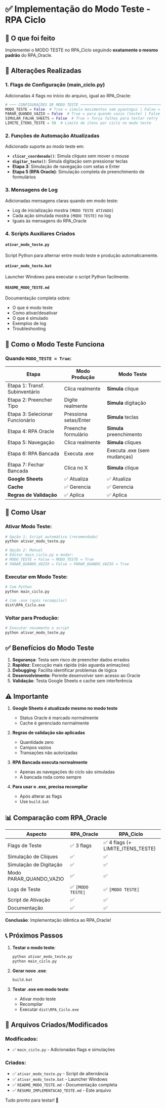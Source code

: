 # ✅ Implementação do Modo Teste - RPA Ciclo

## 🎯 O que foi feito

Implementei o MODO TESTE no RPA_Ciclo seguindo **exatamente o mesmo padrão** do RPA_Oracle.

## 📝 Alterações Realizadas

### 1. Flags de Configuração (main_ciclo.py)

Adicionadas 4 flags no início do arquivo, igual ao RPA_Oracle:

```python
# ─── CONFIGURAÇÕES DE MODO TESTE ─────────────────────────────────────────────
MODO_TESTE = False  # True = simula movimentos sem pyautogui | False = PRODUÇÃO
PARAR_QUANDO_VAZIO = False  # True = para quando vazio (teste) | False = continua rodando (PRODUÇÃO)
SIMULAR_FALHA_SHEETS = False  # True = força falhas para testar retry | False = PRODUÇÃO
LIMITE_ITENS_TESTE = 50  # Limite de itens por ciclo no modo teste
```

### 2. Funções de Automação Atualizadas

Adicionado suporte ao modo teste em:

- **`clicar_coordenada()`**: Simula cliques sem mover o mouse
- **`digitar_texto()`**: Simula digitação sem pressionar teclas
- **Etapa 3**: Simulação de navegação com setas e Enter
- **Etapa 5 (RPA Oracle)**: Simulação completa de preenchimento de formulários

### 3. Mensagens de Log

Adicionadas mensagens claras quando em modo teste:
- Log de inicialização mostra `[MODO TESTE ATIVADO]`
- Cada ação simulada mostra `[MODO TESTE]` no log
- Iguais às mensagens do RPA_Oracle

### 4. Scripts Auxiliares Criados

#### `ativar_modo_teste.py`
Script Python para alternar entre modo teste e produção automaticamente.

#### `ativar_modo_teste.bat`
Launcher Windows para executar o script Python facilmente.

#### `README_MODO_TESTE.md`
Documentação completa sobre:
- O que é modo teste
- Como ativar/desativar
- O que é simulado
- Exemplos de log
- Troubleshooting

## 🔄 Como o Modo Teste Funciona

### Quando `MODO_TESTE = True`:

| Etapa | Modo Produção | Modo Teste |
|-------|---------------|------------|
| Etapa 1: Transf. Subinventário | Clica realmente | **Simula** clique |
| Etapa 2: Preencher Tipo | Digite realmente | **Simula** digitação |
| Etapa 3: Selecionar Funcionário | Pressiona setas/Enter | **Simula** teclas |
| Etapa 4: RPA Oracle | Preenche formulário | **Simula** preenchimento |
| Etapa 5: Navegação | Clica realmente | **Simula** cliques |
| Etapa 6: RPA Bancada | Executa .exe | Executa .exe (sem mudanças) |
| Etapa 7: Fechar Bancada | Clica no X | **Simula** clique |
| **Google Sheets** | ✅ Atualiza | ✅ Atualiza |
| **Cache** | ✅ Gerencia | ✅ Gerencia |
| **Regras de Validação** | ✅ Aplica | ✅ Aplica |

## 🚀 Como Usar

### Ativar Modo Teste:

```bash
# Opção 1: Script automático (recomendado)
python ativar_modo_teste.py

# Opção 2: Manual
# Editar main_ciclo.py e mudar:
# MODO_TESTE = False → MODO_TESTE = True
# PARAR_QUANDO_VAZIO = False → PARAR_QUANDO_VAZIO = True
```

### Executar em Modo Teste:

```bash
# Com Python
python main_ciclo.py

# Com .exe (após recompilar)
dist\RPA_Ciclo.exe
```

### Voltar para Produção:

```bash
# Executar novamente o script
python ativar_modo_teste.py
```

## ✅ Benefícios do Modo Teste

1. **Segurança**: Testa sem risco de preencher dados errados
2. **Rapidez**: Execução mais rápida (não aguarda animações)
3. **Debugging**: Facilita identificar problemas de lógica
4. **Desenvolvimento**: Permite desenvolver sem acesso ao Oracle
5. **Validação**: Testa Google Sheets e cache sem interferência

## ⚠️ Importante

1. **Google Sheets é atualizado mesmo no modo teste**
   - Status Oracle é marcado normalmente
   - Cache é gerenciado normalmente

2. **Regras de validação são aplicadas**
   - Quantidade zero
   - Campos vazios
   - Transações não autorizadas

3. **RPA Bancada executa normalmente**
   - Apenas as navegações do ciclo são simuladas
   - A bancada roda como sempre

4. **Para usar o .exe, precisa recompilar**
   - Após alterar as flags
   - Use `build.bat`

## 📊 Comparação com RPA_Oracle

| Aspecto | RPA_Oracle | RPA_Ciclo |
|---------|------------|-----------|
| Flags de Teste | ✅ 3 flags | ✅ 4 flags (+ LIMITE_ITENS_TESTE) |
| Simulação de Cliques | ✅ | ✅ |
| Simulação de Digitação | ✅ | ✅ |
| Modo PARAR_QUANDO_VAZIO | ✅ | ✅ |
| Logs de Teste | ✅ `[MODO TESTE]` | ✅ `[MODO TESTE]` |
| Script de Ativação | ✅ | ✅ |
| Documentação | ✅ | ✅ |

**Conclusão**: Implementação idêntica ao RPA_Oracle!

## 📞 Próximos Passos

1. **Testar o modo teste**:
   ```bash
   python ativar_modo_teste.py
   python main_ciclo.py
   ```

2. **Gerar novo .exe**:
   ```bash
   build.bat
   ```

3. **Testar .exe em modo teste**:
   - Ativar modo teste
   - Recompilar
   - Executar `dist\RPA_Ciclo.exe`

## 📂 Arquivos Criados/Modificados

### Modificados:
- ✅ `main_ciclo.py` - Adicionadas flags e simulações

### Criados:
- ✅ `ativar_modo_teste.py` - Script de alternância
- ✅ `ativar_modo_teste.bat` - Launcher Windows
- ✅ `README_MODO_TESTE.md` - Documentação completa
- ✅ `RESUMO_IMPLEMENTACAO_TESTE.md` - Este arquivo

Tudo pronto para testar! 🎉
